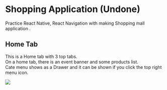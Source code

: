 # Shopping Application (Undone)
Practice React Native, React Navigation with making Shopping mall application .

## Home Tab
This is a Home tab with 3 top tabs.<br/>
On a home tab, there is an event banner and some products list.<br/>
Cate menu shows as a Drawer and it can be shown if you click the top right menu icon.<br/>

<image src="https://user-images.githubusercontent.com/72160826/131164290-7468a06d-c70a-4b43-8448-253347817108.gif"/>
